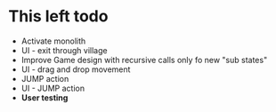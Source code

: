 # This left todo
- Activate monolith
- UI - exit through village
- Improve Game design with recursive calls only fo new "sub states"
- UI - drag and drop movement
- JUMP action
- UI - JUMP action
- **User testing**
